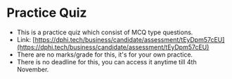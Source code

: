# Practice Quiz

* This is a practice quiz which consist of MCQ type questions.
* Link: [https://dphi.tech/business/candidate/assessment/tEyDpm57cEU](https://dphi.tech/business/candidate/assessment/tEyDpm57cEU)
* There are no marks/grade for this, it's for your own practice.
* There is no deadline for this, you can access it anytime till 4th November.

